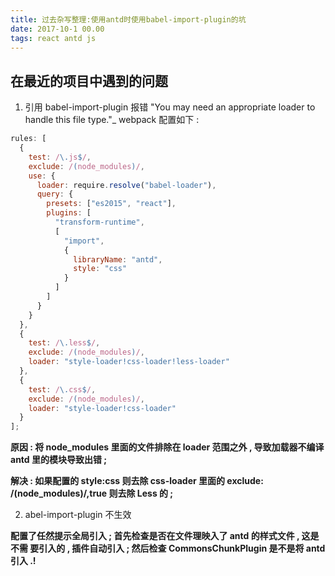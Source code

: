 ```yaml
---
title: 过去杂写整理:使用antd时使用babel-import-plugin的坑
date: 2017-10-1 00.00
tags: react antd js
---
```


## 在最近的项目中遇到的问题

1. 引用 babel-import-plugin 报错 "You may need an appropriate loader to handle
   this file type."_ webpack 配置如下 :

<!--more-->

```javascript
rules: [
  {
    test: /\.js$/,
    exclude: /(node_modules)/,
    use: {
      loader: require.resolve("babel-loader"),
      query: {
        presets: ["es2015", "react"],
        plugins: [
          "transform-runtime",
          [
            "import",
            {
              libraryName: "antd",
              style: "css"
            }
          ]
        ]
      }
    }
  },
  {
    test: /\.less$/,
    exclude: /(node_modules)/,
    loader: "style-loader!css-loader!less-loader"
  },
  {
    test: /\.css$/,
    exclude: /(node_modules)/,
    loader: "style-loader!css-loader"
  }
];
```

**原因 : 将 node_modules 里面的文件排除在 loader 范围之外 , 导致加载器不编译
antd 里的模块导致出错 ;**

**解决 : 如果配置的 style:css 则去除 css-loader 里面的 exclude:
/(node_modules)/,true 则去除 Less 的 ;**

2. abel-import-plugin 不生效

**配置了任然提示全局引入 ; 首先检查是否在文件理映入了 antd 的样式文件 , 这是不需
要引入的 , 插件自动引入 ; 然后检查 CommonsChunkPlugin 是不是将 antd 引入 .!**
